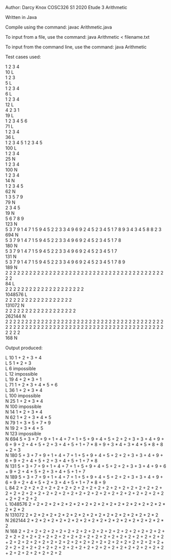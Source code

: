 Author: Darcy Knox
COSC326 S1 2020
Etude 3
Arithmetic

Written in Java

Compile using the command:
javac Arithmetic.java

To input from a file, use the command:
java Arithmetic < filename.txt

To input from the command line, use the command:
java Arithmetic


Test cases used:

1 2 3 4  
10 L  
1 2 3  
5 L  
1 2 3 4  
6 L  
1 2 3 4  
12 L  
4 2 3 1  
19 L  
1 2 3 4 5 6  
71 L  
1 2 3 4  
36 L  
1 2 3 4 5 1 2 3 4 5  
100 L  
1 2 3 4  
25 N  
1 2 3 4  
100 N  
1 2 3 4  
14 N  
1 2 3 4 5  
62 N  
1 3 5 7 9  
79 N  
2 3 4 5  
19 N  
5 6 7 8 9  
123 N  
5 3 7 9 1 4 7 1 5 9 4 5 2 2 3 3 4 9 6 9 2 4 5 2 3 4 5 1 7 8 9 3 4 3 4 5 8 8 2 3  
694 N  
5 3 7 9 1 4 7 1 5 9 4 5 2 2 3 3 4 9 6 9 2 4 5 2 3 4 5 1 7 8  
180 N  
5 3 7 9 1 4 7 1 5 9 4 5 2 2 3 3 4 9 6 9 2 4 5 2 3 4 5 1 7  
131 N  
5 3 7 9 1 4 7 1 5 9 4 5 2 2 3 3 4 9 6 9 2 4 5 2 3 4 5 1 7 8 9  
189 N  
2 2 2 2 2 2 2 2 2 2 2 2 2 2 2 2 2 2 2 2 2 2 2 2 2 2 2 2 2 2 2 2 2 2 2 2 2 2 2 2 2 2  
84 L  
2 2 2 2 2 2 2 2 2 2 2 2 2 2 2 2 2 2 2 2  
1048576 L  
2 2 2 2 2 2 2 2 2 2 2 2 2 2 2 2 2  
131072 N  
2 2 2 2 2 2 2 2 2 2 2 2 2 2 2 2 2 2  
262144 N  
2 2 2 2 2 2 2 2 2 2 2 2 2 2 2 2 2 2 2 2 2 2 2 2 2 2 2 2 2 2 2 2 2 2 2 2 2 2 2 2 2 2 2 2 2 2 2 2 2 2 2 2 2 2 2 2 2 2 2 2 2 2 2 2 2 2 2 2 2 2 2 2 2 2 2 2 2 2 2 2 2 2 2 2  
168 N  


Output produced:

L 10 1 + 2 + 3 + 4  
L 5 1 * 2 + 3  
L 6 impossible  
L 12 impossible  
L 19 4 + 2 * 3 + 1  
L 71 1 + 2 * 3 + 4 * 5 + 6  
L 36 1 + 2 * 3 * 4  
L 100 impossible  
N 25 1 + 2 * 3 * 4  
N 100 impossible  
N 14 1 * 2 + 3 * 4  
N 62 1 * 2 + 3 * 4 * 5  
N 79 1 + 3 * 5 + 7 * 9  
N 19 2 + 3 * 4 + 5  
N 123 impossible  
N 694 5 + 3 + 7 + 9 + 1 + 4 + 7 + 1 + 5 + 9 + 4 + 5 + 2 + 2 + 3 + 3 + 4 + 9 + 6 + 9 + 2 + 4 + 5 + 2 + 3 + 4 + 5 + 1 + 7 * 8 + 9 + 3 * 4 + 3 * 4 * 5 * 8 + 8 + 2 + 3  
N 180 5 + 3 + 7 + 9 + 1 + 4 + 7 + 1 + 5 + 9 + 4 + 5 + 2 + 2 + 3 + 3 + 4 + 9 + 6 + 9 + 2 + 4 + 5 + 2 + 3 + 4 + 5 + 1 + 7 * 8  
N 131 5 + 3 + 7 + 9 + 1 + 4 + 7 + 1 + 5 + 9 + 4 + 5 + 2 + 2 + 3 + 3 + 4 + 9 + 6 + 9 + 2 + 4 + 5 + 2 + 3 + 4 + 5 + 1 + 7  
N 189 5 + 3 + 7 + 9 + 1 + 4 + 7 + 1 + 5 + 9 + 4 + 5 + 2 + 2 + 3 + 3 + 4 + 9 + 6 + 9 + 2 + 4 + 5 + 2 + 3 + 4 + 5 + 1 + 7 * 8 + 9  
L 84 2 + 2 + 2 + 2 + 2 + 2 + 2 + 2 + 2 + 2 + 2 + 2 + 2 + 2 + 2 + 2 + 2 + 2 + 2 + 2 + 2 + 2 + 2 + 2 + 2 + 2 + 2 + 2 + 2 + 2 + 2 + 2 + 2 + 2 + 2 + 2 + 2 + 2 + 2 + 2 + 2 + 2  
L 1048576 2 + 2 * 2 * 2 * 2 * 2 * 2 * 2 * 2 * 2 * 2 * 2 * 2 * 2 * 2 * 2 * 2 * 2 * 2 * 2  
N 131072 2 * 2 * 2 * 2 * 2 * 2 * 2 * 2 * 2 * 2 * 2 * 2 * 2 * 2 * 2 * 2 * 2  
N 262144 2 * 2 * 2 * 2 * 2 * 2 * 2 * 2 * 2 * 2 * 2 * 2 * 2 * 2 * 2 * 2 * 2 * 2  
N 168 2 + 2 + 2 + 2 + 2 + 2 + 2 + 2 + 2 + 2 + 2 + 2 + 2 + 2 + 2 + 2 + 2 + 2 + 2 + 2 + 2 + 2 + 2 + 2 + 2 + 2 + 2 + 2 + 2 + 2 + 2 + 2 + 2 + 2 + 2 + 2 + 2 + 2 + 2 + 2 + 2 + 2 + 2 + 2 + 2 + 2 + 2 + 2 + 2 + 2 + 2 + 2 + 2 + 2 + 2 + 2 + 2 + 2 + 2 + 2 + 2 + 2 + 2 + 2 + 2 + 2 + 2 + 2 + 2 + 2 + 2 + 2 + 2 + 2 + 2 + 2 + 2 + 2 + 2 + 2 + 2 + 2 + 2 + 2  
